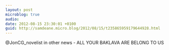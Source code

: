 ```yaml
---
layout: post
microblog: true
audio: 
date: 2012-08-15 23:30:01 +0100
guid: http://samdeane.micro.blog/2012/08/15/t235865959179644928.html
---
```

@JonCG_novelist in other news - ALL YOUR BAKLAVA ARE BELONG TO US
